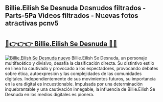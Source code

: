 ## Billie.Eilish Se Desnuda D𝚎sn𝚞dos filtr𝚊dos - Parts-5Pa Vid𝚎os filtr𝚊dos - N𝚞evas f𝚘tos atr𝚊ctivas pcnv5

# <h2><a href="http://mb9gioc.tromn.icu/?c=Billie.Eilish+Se+Desnuda">🔗👉👉👉 Billie.Eilish Se Desnuda 🔗🔗</a></h2>

[![Billie.Eilish Se Desnuda nuevo](https://i.imgur.com/pEAQMta.gif)](http://mb9gioc.tromn.icu/?c=Billie.Eilish+Se+Desnuda)
Billie.Eilish Se Desnuda, un personaje multifacético y divisivo, desafía la clasificación directa. Su distintivo estilo en línea ha cautivado y provocado a los espectadores, provocando debates sobre ética, autoexpresión y las complejidades de las comunidades digitales. Independientemente de sus movimientos futuros, su importancia en la era digital es incuestionable. Impulsada por una determinación inquebrantable y una cautivación innegable, la influencia de Billie.Eilish Se Desnuda en los medios digitales es pionera.
